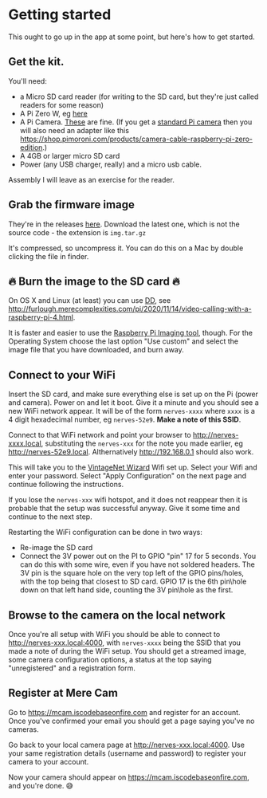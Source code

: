 # Getting started

This ought to go up in the app at some point, but here's how to get started.

## Get the kit.

You'll need:

* a Micro SD card reader (for writing to the SD card, but they're just called readers for some reason)
* A Pi Zero W, eg [here](https://shop.pimoroni.com/products/raspberry-pi-zero-w)
* A Pi Camera. [These](https://shop.pimoroni.com/products/raspberry-pi-zero-camera-module) are fine. (If you get a [standard Pi camera](https://shop.pimoroni.com/products/raspberry-pi-camera-module-v2-1-with-mount) then you will also need an adapter like this https://shop.pimoroni.com/products/camera-cable-raspberry-pi-zero-edition.)
* A 4GB or larger micro SD card
* Power (any USB charger, really) and a micro usb cable.

Assembly I will leave as an exercise for the reader.

## Grab the firmware image

They're in the releases [here](https://github.com/paulanthonywilson/mcam/releases). Download the latest one, which is not the source code - the extension is `img.tar.gz`

It's compressed, so uncompress it. You can do this on a Mac by double clicking the file in finder.

## 🔥 Burn the image to the SD card 🔥

On OS X and Linux (at least) you can use [DD](https://www.man7.org/linux/man-pages/man1/dd.1.html), see http://furlough.merecomplexities.com/pi/2020/11/14/video-calling-with-a-raspberry-pi-4.html. 

It is faster and easier to use the [Raspberry Pi Imaging tool](https://www.raspberrypi.org/software/), though. For the Operating System choose the last option "Use custom" and select the image file that you have downloaded, and burn away. 

## Connect to your WiFi

Insert the SD card, and make sure everything else is set up on the Pi (power and camera). Power on and let it boot. Give it a minute and you should see a new WiFi network appear. It will be of the form `nerves-xxxx` where `xxxx` is a 4 digit hexadecimal number, eg `nerves-52e9`. **Make a note of this SSID**.

Connect to that WiFi network and point your browser to http://nerves-xxxx.local, substituting the `nerves-xxx` for the note you made earlier, eg http://nerves-52e9.local. Althernatively http://192.168.0.1 should also work.

This will take you to the [VintageNet Wizard](https://hexdocs.pm/vintage_net_wizard/readme.html) Wifi set up. Select your Wifi and enter your password. Select "Apply Configuration" on the next page and continue following the instructions.

If you lose the `nerves-xxx` wifi hotspot, and it does not reappear then it is probable that the setup was successful anyway. Give it some time and continue to the next step.

Restarting the WiFi configuration can be done in two ways:

* Re-image the SD card
* Connect the 3V power out on the PI to GPIO "pin" 17 for 5 seconds. You can do this with some wire, even if you have not soldered headers.  The 3V pin is the square hole on the very top left of the GPIO pins/holes, with the top being that closest to SD card. GPIO 17 is the 6th pin\hole down on that left hand side, counting the 3V pin\hole as the first.

## Browse to the camera on the local network

Once you're all setup with WiFi you should be able to connect to http://nerves-xxx.local:4000, with `nerves-xxxx` being the SSID that you made a note of during the WiFi setup. You should get a streamed image, some camera configuration options, a status at the top saying "unregistered" and a registration form.

## Register at Mere Cam

Go to https://mcam.iscodebaseonfire.com and register for an account. Once you've confirmed your email you should get a page saying you've no cameras.

Go back to your local camera page at  http://nerves-xxx.local:4000. Use your same registration details (username and password) to register your camera to your account.

Now your camera should appear on https://mcam.iscodebaseonfire.com, and you're done. 😅





